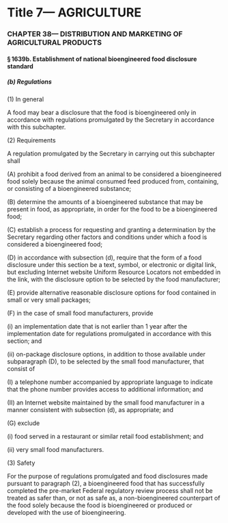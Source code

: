 
# Title 7— AGRICULTURE
### CHAPTER 38— DISTRIBUTION AND MARKETING OF AGRICULTURAL PRODUCTS
#### § 1639b. Establishment of national bioengineered food disclosure standard
##### (b) Regulations

(1) In general

A food may bear a disclosure that the food is bioengineered only in accordance with regulations promulgated by the Secretary in accordance with this subchapter.

(2) Requirements

A regulation promulgated by the Secretary in carrying out this subchapter shall

(A) prohibit a food derived from an animal to be considered a bioengineered food solely because the animal consumed feed produced from, containing, or consisting of a bioengineered substance;

(B) determine the amounts of a bioengineered substance that may be present in food, as appropriate, in order for the food to be a bioengineered food;

(C) establish a process for requesting and granting a determination by the Secretary regarding other factors and conditions under which a food is considered a bioengineered food;

(D) in accordance with subsection (d), require that the form of a food disclosure under this section be a text, symbol, or electronic or digital link, but excluding Internet website Uniform Resource Locators not embedded in the link, with the disclosure option to be selected by the food manufacturer;

(E) provide alternative reasonable disclosure options for food contained in small or very small packages;

(F) in the case of small food manufacturers, provide

(i) an implementation date that is not earlier than 1 year after the implementation date for regulations promulgated in accordance with this section; and

(ii) on-package disclosure options, in addition to those available under subparagraph (D), to be selected by the small food manufacturer, that consist of

(I) a telephone number accompanied by appropriate language to indicate that the phone number provides access to additional information; and

(II) an Internet website maintained by the small food manufacturer in a manner consistent with subsection (d), as appropriate; and

(G) exclude

(i) food served in a restaurant or similar retail food establishment; and

(ii) very small food manufacturers.

(3) Safety

For the purpose of regulations promulgated and food disclosures made pursuant to paragraph (2), a bioengineered food that has successfully completed the pre-market Federal regulatory review process shall not be treated as safer than, or not as safe as, a non-bioengineered counterpart of the food solely because the food is bioengineered or produced or developed with the use of bioengineering.
